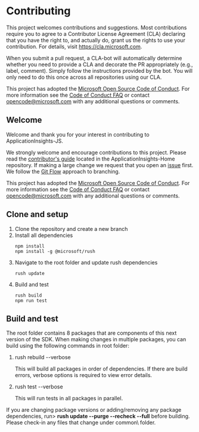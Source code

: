 # Contributing

This project welcomes contributions and suggestions. Most contributions require you to
agree to a Contributor License Agreement (CLA) declaring that you have the right to,
and actually do, grant us the rights to use your contribution. For details, visit
https://cla.microsoft.com.

When you submit a pull request, a CLA-bot will automatically determine whether you need
to provide a CLA and decorate the PR appropriately (e.g., label, comment). Simply follow the
instructions provided by the bot. You will only need to do this once across all repositories using our CLA.

This project has adopted the [Microsoft Open Source Code of Conduct](https://opensource.microsoft.com/codeofconduct/).
For more information see the [Code of Conduct FAQ](https://opensource.microsoft.com/codeofconduct/faq/)
or contact [opencode@microsoft.com](mailto:opencode@microsoft.com) with any additional questions or comments.

## Welcome

Welcome and thank you for your interest in contributing to ApplicationInsights-JS.

We strongly welcome and encourage contributions to this project. Please read the [contributor's guide][ContribGuide] located in the ApplicationInsights-Home repository. If making a large change we request that you open an [issue][GitHubIssue] first. We follow the [Git Flow][GitFlow] approach to branching.

This project has adopted the [Microsoft Open Source Code of Conduct](https://opensource.microsoft.com/codeofconduct/). For more information see the [Code of Conduct FAQ](https://opensource.microsoft.com/codeofconduct/faq/) or contact [opencode@microsoft.com](mailto:opencode@microsoft.com) with any additional questions or comments.

[ContribGuide]: https://github.com/microsoft/ApplicationInsights-Home/blob/master/CONTRIBUTING.md
[GitFlow]: http://nvie.com/posts/a-successful-git-branching-model/
[GitHubIssue]: https://github.com/microsoft/ApplicationInsights-JS/issues

## Clone and setup
1. Clone the repository and create a new branch
2. Install all dependencies
	```
	npm install
	npm install -g @microsoft/rush
	```
3. Navigate to the root folder and update rush dependencies
	```
	rush update
	```
4. Build and test
	```
	rush build
	npm run test
	```

## Build and test

The root folder contains 8 packages that are components of this next version of the SDK. When making changes in multiple packages, you can build using the following commands in root folder:

1. rush rebuild --verbose

    This will build all packages in order of dependencies. If there are build errors, verbose options is required to view error details.

2. rush test --verbose

    This will run tests in all packages in parallel.

If you are changing package versions or adding/removing any package dependencies, run> **rush update --purge --recheck --full** before building. Please check-in any files that change under common\ folder.
